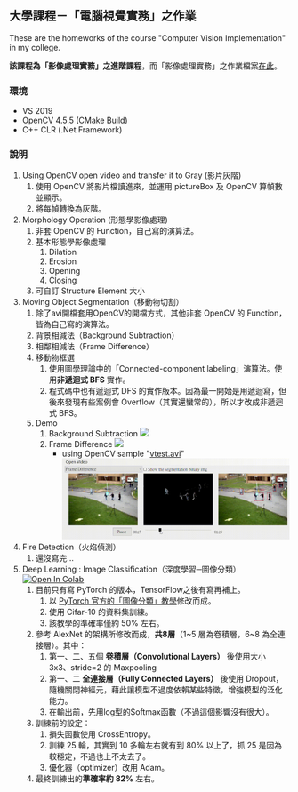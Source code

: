 ## 大學課程－「電腦視覺實務」之作業
These are the homeworks of the course "Computer Vision Implementation" in my college.

**該課程為「影像處理實務」之進階課程**，而「影像處理實務」之作業檔案[在此](https://github.com/KalinLai-void/Course_Image-Processing)。

### 環境
- VS 2019
- OpenCV 4.5.5 (CMake Build)
- C++ CLR (.Net Framework)

### 說明
1. Using OpenCV open video and transfer it to Gray (影片灰階)
   1. 使用 OpenCV 將影片檔讀進來，並運用 pictureBox 及 OpenCV 算幀數並顯示。
   2. 將每幀轉換為灰階。
2. Morphology Operation (形態學影像處理)
   1. 非套 OpenCV 的 Function，自己寫的演算法。
   2. 基本形態學影像處理
      1. Dilation
      2. Erosion
      3. Opening
      4. Closing
   3. 可自訂 Structure Element 大小
3. Moving Object Segmentation（移動物切割）
   1. 除了avi開檔套用OpenCV的開檔方式，其他非套 OpenCV 的 Function，皆為自己寫的演算法。
   2. 背景相減法（Background Subtraction）
   3. 相鄰相減法（Frame Difference）
   4. 移動物框選
      1. 使用圖學理論中的「Connected-component labeling」演算法。使用**非遞迴式 BFS** 實作。
      2. 程式碼中也有遞迴式 DFS 的實作版本。因為最一開始是用遞迴寫，但後來發現有些案例會 Overflow（其實還蠻常的），所以才改成非遞迴式 BFS。
   5. Demo
      1. Background Subtraction
         ![](3.%20MovingObjectSegmentation/BackgroundSubtraction.gif)
      2. Frame Difference
         ![](3.%20MovingObjectSegmentation/FrameDifference.gif)
         - using OpenCV sample "[vtest.avi](https://github.com/opencv/opencv/blob/master/samples/data/vtest.avi)"
         ![](3.%20MovingObjectSegmentation/FrameDifference_OpenCV_vtestAVI.gif) 
4. Fire Detection（火焰偵測）
   1. 還沒寫完...
5. Deep Learning : Image Classification（深度學習─圖像分類） [![Open In Colab](https://colab.research.google.com/assets/colab-badge.svg)](https://colab.research.google.com/github/KalinLai-void/Course-Computer-Vision/blob/master/5.%20DL%20-%20ImageClassification/Pytorch/class_cifar.ipynb)
   1. 目前只有寫 PyTorch 的版本，TensorFlow之後有寫再補上。
      1. 以 [PyTorch 官方的「圖像分類」教學](https://pytorch.org/tutorials/beginner/blitz/cifar10_tutorial.html)修改而成。
      2. 使用 Cifar-10 的資料集訓練。
      3. 該教學的準確率僅約 50% 左右。
   2. 參考 AlexNet 的架構所修改而成，**共8層**（1~5 層為卷積層，6~8 為全連接層）。其中：
      1. 第一、二、五個 **卷積層（Convolutional Layers）** 後使用大小 3x3、stride=2 的 Maxpooling
      2. 第一、二 **全連接層（Fully Connected Layers）** 後使用 Dropout，隨機關閉神經元，藉此讓模型不過度依賴某些特徵，增強模型的泛化能力。
      3. 在輸出前，先用log型的Softmax函數（不過這個影響沒有很大）。
   3. 訓練前的設定：
      1. 損失函數使用 CrossEntropy。
      2. 訓練 25 輪，其實到 10 多輪左右就有到 80% 以上了，抓 25 是因為較穩定，不過也上不太去了。
      3. 優化器（optimizer）改用 Adam。
   4. 最終訓練出的**準確率約 82%** 左右。